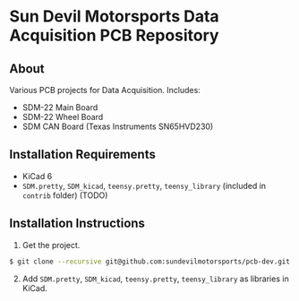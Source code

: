 # Sun Devil Motorsports Data Acquisition PCB Repository
## About
Various PCB projects for Data Acquisition. Includes:
- SDM-22 Main Board
- SDM-22 Wheel Board
- SDM CAN Board (Texas Instruments SN65HVD230)
## Installation Requirements
- KiCad 6
- `SDM.pretty`, `SDM_kicad`, `teensy.pretty`, `teensy_library` (included in `contrib` folder) (TODO)
## Installation Instructions
1. Get the project.
```bash
$ git clone --recursive git@github.com:sundevilmotorsports/pcb-dev.git
```
2. Add `SDM.pretty`, `SDM_kicad`, `teensy.pretty`, `teensy_library` as libraries in KiCad.
